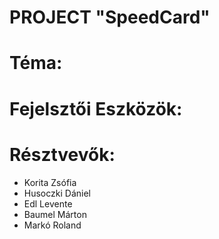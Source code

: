 # PROJECT "SpeedCard"

# Téma:

# Fejelsztői Eszközök:

# Résztvevők:
* Korita Zsófia
* Husoczki Dániel
* Edl Levente
* Baumel Márton 
* Markó Roland
